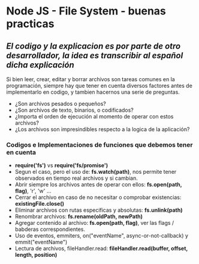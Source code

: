 # Node JS - File System - buenas practicas
## _El codigo y la explicacion es por parte de otro desarrollador, la idea es transcribir al español dicha explicación_

Si bien leer, crear, editar y borrar archivos son tareas comunes en la programación, siempre hay que tener
en cuenta diversos factores antes de implementarlo en codigo, y tambien hacernos una serie de preguntas.

- ¿Son archivos pesados o pequeños?
- ¿Son archivos de texto, binarios, o codificados?
- ¿Importa el orden de ejecución al momento de operar con estos archivos?
- ¿Los archivos son impresindibles respecto a la logica de la aplicación?

### Codigos e Implementaciones de funciones que debemos tener en cuenta

- **require('fs')** vs **require('fs/promise')**
- Segun el caso, pero el uso de: **fs.watch(path)**, nos permite tener observados en tiempo real archivos y si cambian.
- Abrir siempre los archivos antes de operar con ellos: **fs.open(path, flag)**, 'r', 'w' ...
- Cerrar el archivo en caso de no necesitar o comprobar existencias: **existingFile.close()**
- Eliminar archivos con rutas especificas y absolutas: **fs.unlink(path)**
- Renombrar archivos: **fs.rename(oldPath, newPath)**
- Agregar contenido al archivo: **fs.open(path, flag)**, ver las flags / babderas correspondientes.
- Uso de eventos, emmiters, on("eventName", async-or-not-callback) y emmit("eventName")
- Lectura de archivos, fileHandler.read: **fileHandler.read(buffer, offset, length, position)**

